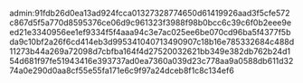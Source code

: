 admin:91fdb26d0ea13ad924fcca01327328774650d61419926aad3f5cfe572c867d5f5a770d8595376ce06d9c961323f3988f98b0bcc6c39c6f0b2eee9eed21e3340956ee1ef9334f5f4aaa94c3e7ac025ee6be070cd96ba5f4377f5bda9c10bf2a26f6cd414eb3d995341040713490907c18b16e785332684c488d11273b44a269a72098d7cbfba164f4d27520032621bb349e382db762b24d154d681f97fe51943416e393737ad0ea7360a039d23c778aa9a0588db611d3274a0e290d0aa8cf55e55fa171e6c9f97a24dceb8f1c8c134ef6
